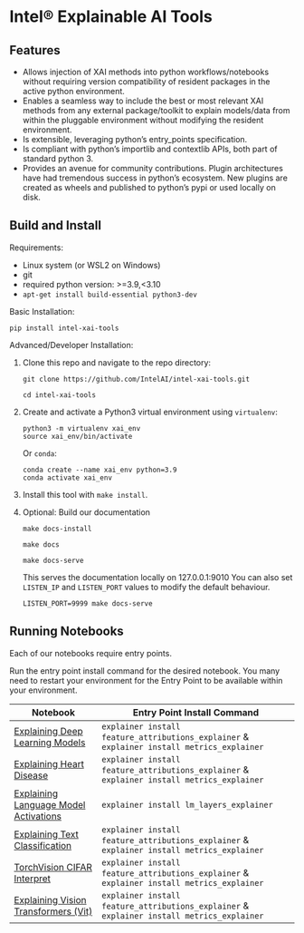 # Intel® Explainable AI Tools

## Features
* Allows injection of XAI methods into python workflows/notebooks without requiring version compatibility of resident packages in the active python environment.
* Enables a seamless way to include the best or most relevant XAI methods from any external package/toolkit to explain models/data from within the pluggable environment without modifying the resident environment.
* Is extensible, leveraging python’s entry_points specification.
* Is compliant with python’s importlib and contextlib APIs, both part of standard python 3.
* Provides an avenue for community contributions. Plugin architectures have had tremendous success in python’s ecosystem. New plugins are created as wheels and published to python’s pypi or used locally on disk.

## Build and Install

Requirements:
* Linux system (or WSL2 on Windows)
* git
* required python version: >=3.9,<3.10
* `apt-get install build-essential python3-dev`

Basic Installation:
```
pip install intel-xai-tools
```

Advanced/Developer Installation:
1. Clone this repo and navigate to the repo directory:
   ```
   git clone https://github.com/IntelAI/intel-xai-tools.git

   cd intel-xai-tools
   ```
2. Create and activate a Python3 virtual environment using `virtualenv`:
   ```
   python3 -m virtualenv xai_env
   source xai_env/bin/activate
   ```

   Or `conda`:
   ```
   conda create --name xai_env python=3.9
   conda activate xai_env
   ```
3. Install this tool with `make install`.
4. Optional: Build our documentation
   ```
   make docs-install

   make docs

   make docs-serve
   ```
   This serves the documentation locally on 127.0.0.1:9010
   You can also set `LISTEN_IP` and `LISTEN_PORT` values to modify the default behaviour.
   ```
   LISTEN_PORT=9999 make docs-serve
   ```

## Running Notebooks

Each of our notebooks require entry points.

Run the entry point install command for the desired notebook. You many need to restart your environment for the Entry Point to be available within your environment. 

| Notebook | Entry Point Install Command | 
|----------|-----------|
|[Explaining Deep Learning Models](/docs/explainer/examples/ExplainingDeepLearningModels.ipynb)| `explainer install feature_attributions_explainer` & `explainer install metrics_explainer`|
|[Explaining Heart Disease](/docs/explainer/examples/heart_disease.ipynb)| `explainer install feature_attributions_explainer` & `explainer install metrics_explainer`|
|[Explaining Language Model Activations](/docs/explainer/examples/model_layers.ipynb)| `explainer install lm_layers_explainer`|
|[Explaining Text Classification](/docs/explainer/examples/partitionexplainer.ipynb)|  `explainer install feature_attributions_explainer` & `explainer install metrics_explainer`|
|[TorchVision CIFAR Interpret](/docs/explainer/examples/TorchVision_CIFAR_Interpret.ipynb)| `explainer install feature_attributions_explainer` & `explainer install metrics_explainer`|
|[Explaining Vision Transformers (Vit) ](/docs/explainer/examples/vit_transformer.ipynb)| `explainer install feature_attributions_explainer` & `explainer install metrics_explainer`|
